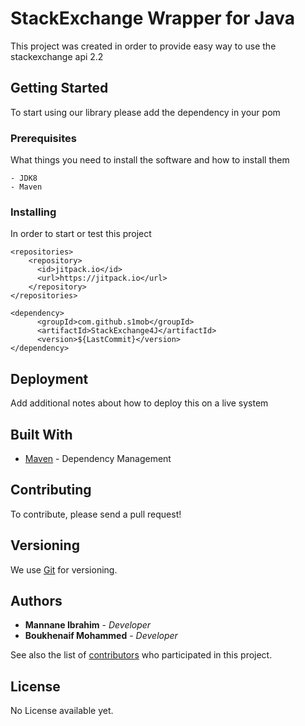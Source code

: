# StackExchange Wrapper for Java 

This project was created in order to provide easy way to use the stackexchange api 2.2

## Getting Started

To start using our library please add the dependency in your pom

### Prerequisites

What things you need to install the software and how to install them

```
- JDK8
- Maven
```

### Installing

In order to start or test this project  

```
<repositories>
    <repository>
      <id>jitpack.io</id>
      <url>https://jitpack.io</url>
    </repository>
</repositories>

<dependency>
      <groupId>com.github.s1mob</groupId>
      <artifactId>StackExchange4J</artifactId>
      <version>${LastCommit}</version>
</dependency>
```


## Deployment

Add additional notes about how to deploy this on a live system

## Built With

* [Maven](https://maven.apache.org/) - Dependency Management

## Contributing

To contribute, please send a pull request!

## Versioning

We use [Git](https://git-scm.com//) for versioning.

## Authors
* **Mannane Ibrahim** - *Developer* 
* **Boukhenaif Mohammed** - *Developer*


See also the list of [contributors](https://github.com/your/project/contributors) who participated in this project.

## License

No License available yet.